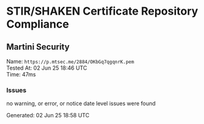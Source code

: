 # STIR/SHAKEN Certificate Repository Compliance

## Martini Security

Name: `https://p.mtsec.me/2884/OKbGq7qgqnrK.pem`\
Tested At: 02 Jun 25 18:46 UTC\
Time: 47ms

### Issues

no warning, or error, or notice date level issues were found

Generated: 02 Jun 25 18:58 UTC